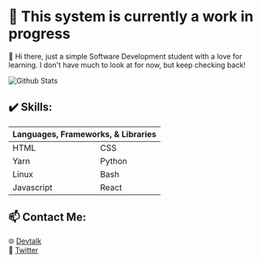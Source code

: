 # 🚧 This system is currently a work in progress

👋 Hi there, just a simple Software Development student with a love for learning. I don't have much to look at for now, but keep checking back!

![Github Stats](https://github-readme-stats.vercel.app/api?username=M-Desormeaux&theme=react&count_private=true&show_icons=true&include_all_commits=true)

## ✔️ Skills:
<table>
            <thead>
                        <th colspan="4">Languages, Frameworks, & Libraries</th>
            </thead>
            <tr>
                        <td>HTML</td>
                        <td>CSS</td>
            </tr>
            <tr>
                        <td>Yarn</td>
                        <td>Python</td>
            </tr>
            <tr>
                        <td>Linux</td>
                        <td>Bash</td>
            </tr>
            <tr>
                        <td>Javascript</td>
                        <td>React</td>
            </tr>
            
</table>

## 📫 Contact Me:
🌐 [Devtalk](https://discord.gg/69MyVZE3n7)<br>
🐤 [Twitter](https://twitter.com/m__desormeaux)

